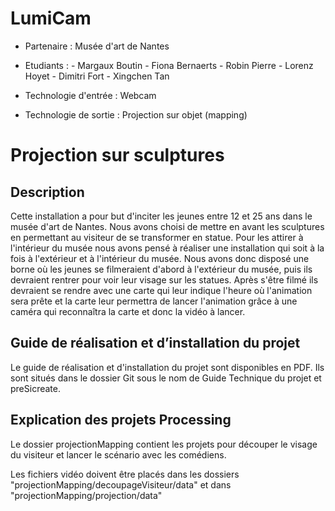 # LumiCam

- Partenaire : Musée d'art de Nantes

- Etudiants : 	- Margaux Boutin
				- Fiona Bernaerts
				- Robin Pierre
				- Lorenz Hoyet
				- Dimitri Fort
				- Xingchen Tan

- Technologie d'entrée : Webcam

- Technologie de sortie : Projection sur objet (mapping)

  

# Projection sur sculptures

## Description

Cette installation a pour but d'inciter les jeunes entre 12 et 25 ans dans le musée d'art de Nantes. Nous avons choisi de mettre en avant les sculptures en permettant au visiteur de se transformer en statue. Pour les attirer à l'intérieur du musée nous avons pensé à réaliser une installation qui soit à la fois à l'extérieur et à l'intérieur du musée. Nous avons donc disposé une borne où les jeunes se filmeraient d'abord à l'extérieur du musée, puis ils devraient rentrer pour voir leur visage sur les statues. Après s'être filmé ils devraient se rendre avec une carte qui leur indique l'heure où l'animation sera prête et la carte leur permettra de lancer l'animation grâce à une caméra qui reconnaîtra la carte et donc la vidéo à lancer.

## Guide de réalisation et d’installation du projet

Le guide de réalisation et d'installation du projet sont disponibles en PDF.
Ils sont situés dans le dossier Git sous le nom de Guide Technique du projet et preSicreate.
## Explication des projets Processing

Le dossier projectionMapping contient les projets pour découper le visage du visiteur et lancer le scénario avec les comédiens.

Les fichiers vidéo doivent être placés dans les dossiers "projectionMapping/decoupageVisiteur/data" et dans "projectionMapping/projection/data"